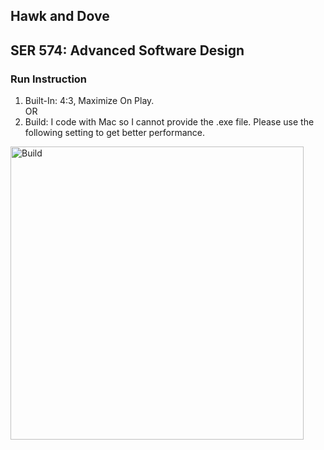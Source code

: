 ## Hawk and Dove
## SER 574: Advanced Software Design

### Run Instruction
1. Built-In: 4:3, Maximize On Play.</br>
OR </br>
2. Build: I code with Mac so I cannot provide the .exe file. Please use the following setting to get better performance.
<img width="469" alt="Build" src="https://user-images.githubusercontent.com/31400661/77287503-f898a600-6c92-11ea-8095-9fef3e9cb59c.png">


